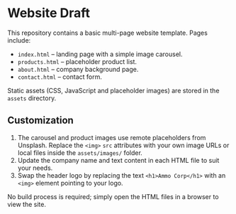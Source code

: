 # Website Draft

This repository contains a basic multi-page website template. Pages include:

- `index.html` – landing page with a simple image carousel.
- `products.html` – placeholder product list.
- `about.html` – company background page.
- `contact.html` – contact form.

Static assets (CSS, JavaScript and placeholder images) are stored in the `assets` directory.

## Customization

1. The carousel and product images use remote placeholders from Unsplash.
   Replace the `<img>` `src` attributes with your own image URLs or local files
   inside the `assets/images/` folder.
2. Update the company name and text content in each HTML file to suit your needs.
3. Swap the header logo by replacing the text `<h1>Ammo Corp</h1>` with an `<img>` element pointing to your logo.

No build process is required; simply open the HTML files in a browser to view the site.
